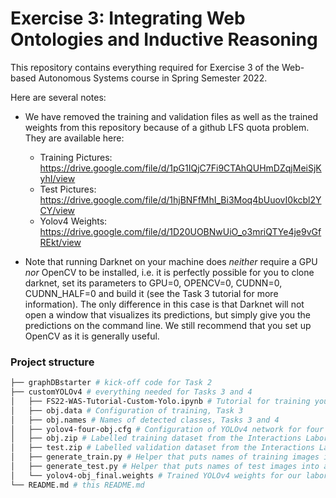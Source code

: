 # Exercise 3: Integrating Web Ontologies and Inductive Reasoning

This repository contains everything required for Exercise 3 of the Web-based Autonomous Systems course in Spring Semester 2022.

Here are several notes:

- We have removed the training and validation files as well as the trained weights from this repository because of a github LFS quota problem. They are available here:
  * Training Pictures: https://drive.google.com/file/d/1pG1IQjC7Fi9CTAhQUHmDZqjMeiSjKyhI/view
  * Test Pictures: https://drive.google.com/file/d/1hjBNFfMhI_Bi3Moq4bUuovI0kcbl2YCY/view
  * Yolov4 Weights: https://drive.google.com/file/d/1D20UOBNwUiO_o3mriQTYe4je9vGfREkt/view

- Note that running Darknet on your machine does _neither_ require a GPU _nor_ OpenCV to be installed, i.e. it is perfectly possible for you to clone darknet, set its parameters to GPU=0, OPENCV=0, CUDNN=0, CUDNN_HALF=0 and build it (see the Task 3 tutorial for more information). The only difference in this case is that Darknet will not open a window that visualizes its predictions, but simply give you the predictions on the command line. We still recommend that you set up OpenCV as it is generally useful.



### Project structure
```bash
├── graphDBstarter # kick-off code for Task 2
├── customYOLOv4 # everything needed for Tasks 3 and 4
│   ├── FS22-WAS-Tutorial-Custom-Yolo.ipynb # Tutorial for training your own custom YOLOv4 detector, Task 3
│   ├── obj.data # Configuration of training, Task 3
│   ├── obj.names # Names of detected classes, Tasks 3 and 4
│   ├── yolov4-four-obj.cfg # Configuration of YOLOv4 network for four classes, Task 3
│   ├── obj.zip # Labelled training dataset from the Interactions Laboratory, Task 3
│   ├── test.zip # Labelled validation dataset from the Interactions Laboratory, Task 3
│   ├── generate_train.py # Helper that puts names of training images into a textfile, Task 3
│   ├── generate_test.py # Helper that puts names of test images into a textfile, Task 3
│   └── yolov4-obj_final.weights # Trained YOLOv4 weights for our laboratory environment
└── README.md # this README.md
```
